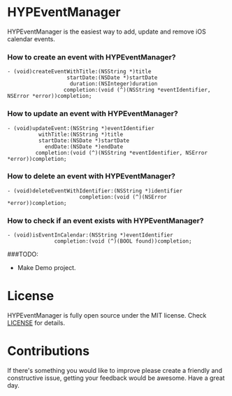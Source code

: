 HYPEventManager
===============

HYPEventManager is the easiest way to add, update and remove iOS calendar events.

### How to create an event with **HYPEventManager**?

``` objc
- (void)createEventWithTitle:(NSString *)title 
                   startDate:(NSDate *)startDate 
                    duration:(NSInteger)duration 
                  completion:(void (^)(NSString *eventIdentifier, NSError *error))completion;
```

### How to update an event with **HYPEventManager**?

``` objc
- (void)updateEvent:(NSString *)eventIdentifier 
          withTitle:(NSString *)title 
          startDate:(NSDate *)startDate 
            endDate:(NSDate *)endDate 
         completion:(void (^)(NSString *eventIdentifier, NSError *error))completion;
```

### How to delete an event with **HYPEventManager**?

``` objc
- (void)deleteEventWithIdentifier:(NSString *)identifier 
                       completion:(void (^)(NSError *error))completion;
```

### How to check if an event exists with **HYPEventManager**?

``` objc
- (void)isEventInCalendar:(NSString *)eventIdentifier 
               completion:(void (^)(BOOL found))completion;
```

###TODO:
- Make Demo project.

License
=======

HYPEventManager is fully open source under the MIT license. Check [LICENSE](https://github.com/hyperoslo/HYPEventManager/blob/master/LICENSE.md) for details.

Contributions
=============

If there's something you would like to improve please create a friendly and constructive issue, getting your feedback would be awesome. Have a great day.
